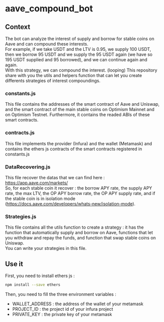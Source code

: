 # aave_compound_bot

## Context
The bot can analyze the interest of supply and borrow for stable coins on Aave and can compound these interests. \
For example, if we take USDT and the LTV is 0.95, we supply 100 USDT, then we borrow 95 USDT and we supply the 95 USDT again (we have so 195 USDT supplied and 95 borrowed), and we can continue again and again. \
With this strategy, we can compound the interest. (looping)
This repository share with you the utils and helpers function that can let you create differents strategies of interest compoundings.

### constants.js
This file contains the addresses of the smart contract of Aave and Uniswap, and the smart contract of the main stable coins on Optimism Mainnet and on Optimism Testnet. Furthermore, it contains the readed ABIs of these smart contracts.
### contracts.js
This file implements the provider (Infura) and the wallet (Metamask) and contains the ethers js contracts of the smart contracts registered in constants.js
### DataRecovering.js
This file recover the datas that we can find here : https://app.aave.com/markets/ \
So, for each stable coin it recover : the borrow APY rate, the supply APY rate, the max LTV, the OP APY borrow rate, the OP APY supply rate, and if the stable coin is in isolation mode (https://docs.aave.com/developers/whats-new/isolation-mode).
### Strategies.js
This file contains all the utils function to create a strategy : it has the function that automatically supply and borrow on Aave, functions that let you withdraw and repay the funds, and function that swap stable coins on Uniswap. \
You can write your strategies in this file.

## Use it

First, you need to install ethers js :
```bash
npm install --save ethers
```


Then, you need to fill the three environment variables :
- WALLET_ADDRESS : the address of the wallet of your metamask
- PROJECT_ID : the project id of your infura project
- PRIVATE_KEY : the private key of your metamask
